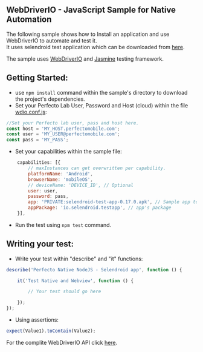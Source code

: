 ## WebDriverIO - JavaScript Sample for Native Automation

The following sample shows how to Install an application and use WebDriverIO to automate and test it.<br/>
It uses selendroid test application which can be downloaded from [here](https://github.com/PerfectoCode/AppsForSamples/tree/master/selendroid-test-app-0.17.0).

The sample uses [WebDriverIO](http://webdriver.io/) and [Jasmine](jasmine.github.io) testing framework. 

## Getting Started: 
- use `npm install` command within the sample's directory to download the project's dependencies. 
- Set your Perfecto Lab User, Password and Host (cloud) within the file [wdio.conf.js](wdio.conf.js):
```JavaScript
//Set your Perfecto lab user, pass and host here.
const host = 'MY_HOST.perfectomobile.com';
const user = 'MY_USER@perfectomobile.com';
const pass = 'MY_PASS';
```
- Set your capabilities within the sample file: 
```JavaScript
    capabilities: [{
        // maxInstances can get overwritten per capability. 
        platformName: 'Android',                       
        browserName: 'mobileOS',                                             
        // deviceName: 'DEVICE_ID', // Optional 
        user: user,
        password: pass,
        app: 'PRIVATE:selendroid-test-app-0.17.0.apk', // Sample app to install
        appPackage: 'io.selendroid.testapp', // app's package
    }],
```
- Run the test using `npm test` command.

## Writing your test: 
- Write your test within "describe" and "it" functions: 
```JavaScript
describe('Perfecto Native NodeJS - Selendroid app', function () {

	it('Test Native and Webview', function () {

        // Your test should go here

    });
});
```

- Using assertions: 
```JavaScript
expect(Value1).toContain(Value2);
```

For the complite WebDriverIO API click [here](http://webdriver.io/api.html).
